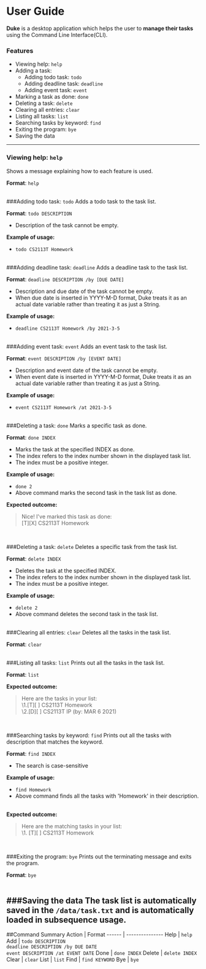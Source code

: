 # User Guide

**Duke** is a desktop application which helps the user to **manage their tasks**
using the Command Line Interface(CLI).

### Features 
* Viewing help: `help`
* Adding a task:
  * Adding todo task: `todo`
  * Adding deadline task: `deadline`
  * Adding event task: `event`
* Marking a task as done: `done`
* Deleting a task: `delete`
* Clearing all entries: `clear`
* Listing all tasks: `list`
* Searching tasks by keyword: `find`
* Exiting the program: `bye`
* Saving the data
---
### Viewing help: `help`
Shows a message explaining how to each feature is used.

**Format**: `help`
<br /> <br />

###Adding todo task: `todo`
Adds a todo task to the task list.

**Format**: `todo DESCRIPTION`
* Description of the task cannot be empty.

**Example of usage:**
- `todo CS2113T Homework`
<br /> <br />

###Adding deadline task: `deadline`
Adds a deadline task to the task list.

**Format**: `deadline DESCRIPTION /by [DUE DATE]`
* Description and due date of the task cannot be empty.
* When due date is inserted in YYYY-M-D format, Duke treats it as an actual
  date variable rather than treating it as just a String.

**Example of usage:**
- `deadline CS2113T Homework /by 2021-3-5`
<br /> <br />

###Adding event task: `event`
Adds an event task to the task list.

**Format**: `event DESCRIPTION /by [EVENT DATE]`
* Description and event date of the task cannot be empty.
* When event date is inserted in YYYY-M-D format, Duke treats it as an actual
  date variable rather than treating it as just a String.
  
**Example of usage:**
- `event CS2113T Homework /at 2021-3-5`
<br /> <br />

###Deleting a task: `done`
Marks a specific task as done.

**Format**: `done INDEX`
* Marks the task at the specified INDEX as done.
* The index refers to the index number shown in the displayed task list.
* The index must be a positive integer.

**Example of usage:**
- `done 2`
- Above command marks the second task in the task list as done.

**Expected outcome:**
>Nice! I've marked this task as done:\
>\[T]\[X] CS2113T Homework 

<br />

###Deleting a task: `delete`
Deletes a specific task from the task list.

**Format**: `delete INDEX`
* Deletes the task at the specified INDEX.
* The index refers to the index number shown in the displayed task list.
* The index must be a positive integer.

**Example of usage:**
- `delete 2`
- Above command deletes the second task in the task list.
  <br /> <br />
  
###Clearing all entries: `clear`
Deletes all the tasks in the task list.

**Format**: `clear`
  <br /> <br />

###Listing all tasks: `list`
Prints out all the tasks in the task list.

**Format**: `list`

**Expected outcome:**
>Here are the tasks in your list:\
>\1.\[T][ ] CS2113T Homework\
>\2.\[D][ ] CS2113T IP (by: MAR 6 2021)

<br />

###Searching tasks by keyword: `find`
Prints out all the tasks with description that matches the keyword.

**Format**: `find INDEX`
* The search is case-sensitive

**Example of usage:**
- `find Homework`
- Above command finds all the tasks with 'Homework' in their description.
  <br /> <br />
  
**Expected outcome:**
>Here are the matching tasks in your list:\
>\1. \[T][ ] CS2113T Homework

<br />

###Exiting the program: `bye`
Prints out the terminating message and exits the program.

**Format**: `bye`
<br /> <br />

###Saving the data
The task list is automatically saved in the `/data/task.txt` and is 
automatically loaded in subsequence usage.
---

##Command Summary
Action | Format
------ | ---------------
Help | `help`
Add | `todo DESCRIPTION` <br /> `deadline DESCRIPTION /by DUE DATE` <br /> `event DESCRIPTION /at EVENT DATE`
Done | `done INDEX`
Delete | `delete INDEX`
Clear | `clear`
List | `list`
Find | `find KEYWORD`
Bye | `bye`
